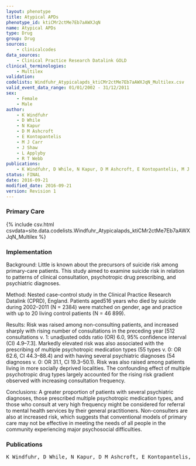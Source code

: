 ```yaml
---
layout: phenotype
title: Atypical APDs
phenotype_id: ktiCMr2ctMe7Eb7aAWXJqN
name: Atypical APDs
type: Drug
group: Drug
sources: 
    - clinicalcodes
data_sources:
    - Clinical Practice Research Datalink GOLD
clinical_terminologies:
    - Multilex
validation:
codelists: Windfuhr_Atypicalapds_ktiCMr2ctMe7Eb7aAWXJqN_Multilex.csv
valid_event_data_range: 01/01/2002 - 31/12/2011
sex:
    - Female
    - Male
author:
    - K Windfuhr
    - D While
    - N Kapur
    - D M Ashcroft
    - E Kontopantelis
    - M J Carr
    - J Shaw
    - L Applyby
    - R T Webb
publications:
    - K Windfuhr, D While, N Kapur, D M Ashcroft, E Kontopantelis, M J Carr, J Shaw, L Appleby, R T Webb, Suicide risk linked with clinical consultation frequency, psychiatric diagnoses and psychotropic medication prescribing in a national study of primary-care patients. Psychological Medicine, 46, 3407-3417, 2016.
status: FINAL
date: 2016-09-21
modified_date: 2016-09-21
version: Revision 1
---
```


### Primary Care

{% include csv.html csvdata=site.data.codelists.Windfuhr_Atypicalapds_ktiCMr2ctMe7Eb7aAWXJqN_Multilex %}

### Implementation

Background:
Little is known about the precursors of suicide risk among primary-care patients. This study aimed to
examine suicide risk in relation to patterns of clinical consultation, psychotropic drug prescribing, and psychiatric diagnoses.

Method: 
Nested case-control study in the Clinical Practice Research Datalink (CPRD), England. Patients aged516 years
who died by suicide during 2002–2011 (N = 2384) were matched on gender, age and practice with up to 20 living control
patients (N = 46 899).

Results: 
Risk was raised among non-consulting patients, and increased sharply with rising number of consultations in
the preceding year [512 consultations v. 1: unadjusted odds ratio (OR) 6.0, 95% confidence interval (CI) 4.9–7.3].
Markedly elevated risk was also associated with the prescribing of multiple psychotropic medication types (55 types
v. 0: OR 62.6, CI 44.3–88.4) and with having several psychiatric diagnoses (54 diagnoses v. 0: OR 31.1, CI 19.3–50.1).
Risk was also raised among patients living in more socially deprived localities. The confounding effect of multiple psychotropic
drug types largely accounted for the rising risk gradient observed with increasing consultation frequency.

Conclusions: 
A greater proportion of patients with several psychiatric diagnoses, those prescribed multiple psychotropic
medication types, and those who consult at very high frequency might be considered for referral to mental health services
by their general practitioners. Non-consulters are also at increased risk, which suggests that conventional models of
primary care may not be effective in meeting the needs of all people in the community experiencing major psychosocial
difficulties.

### Publications

<pre>
K Windfuhr, D While, N Kapur, D M Ashcroft, E Kontopantelis, M J Carr, J Shaw, L Appleby, R T Webb, Suicide risk linked with clinical consultation frequency, psychiatric diagnoses and psychotropic medication prescribing in a national study of primary-care patients. Psychological Medicine, 46, 3407-3417, 2016.
</pre>
